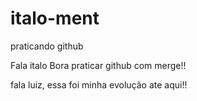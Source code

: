 # italo-ment
praticando github



Fala italo
Bora praticar github com merge!!

fala luiz, essa foi minha evolução ate aqui!!
